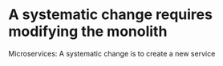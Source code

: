 # A systematic change requires modifying the monolith

Microservices: A systematic change is to create a new service